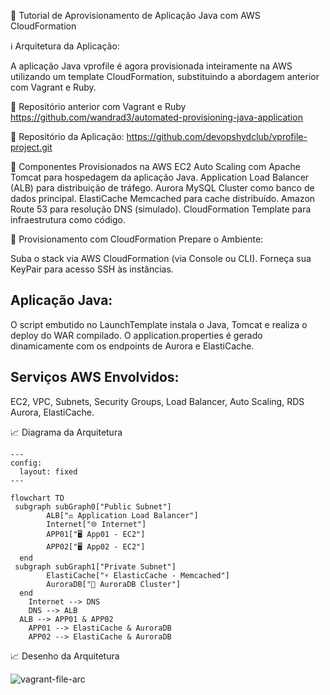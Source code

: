 📘 Tutorial de Aprovisionamento de Aplicação Java com AWS CloudFormation


ℹ️ Arquitetura da Aplicação:

A aplicação Java vprofile é agora provisionada inteiramente na AWS utilizando um template CloudFormation, substituindo a abordagem anterior com Vagrant e Ruby.

🔗 Repositório anterior com Vagrant e Ruby
https://github.com/wandrad3/automated-provisioning-java-application

🔗 Repositório da Aplicação:
https://github.com/devopshydclub/vprofile-project.git

🧩 Componentes Provisionados na AWS
EC2 Auto Scaling com Apache Tomcat para hospedagem da aplicação Java.
Application Load Balancer (ALB) para distribuição de tráfego.
Aurora MySQL Cluster como banco de dados principal.
ElastiCache Memcached para cache distribuído.
Amazon Route 53 para resolução DNS (simulado).
CloudFormation Template para infraestrutura como código.


🚀 Provisionamento com CloudFormation
Prepare o Ambiente:

Suba o stack via AWS CloudFormation (via Console ou CLI). Forneça sua KeyPair para acesso SSH às instâncias.

## Aplicação Java:

O script embutido no LaunchTemplate instala o Java, Tomcat e realiza o deploy do WAR compilado. O application.properties é gerado dinamicamente com os endpoints de Aurora e ElastiCache.

## Serviços AWS Envolvidos:

EC2, VPC, Subnets, Security Groups, Load Balancer, Auto Scaling, RDS Aurora, ElastiCache.

📈 Diagrama da Arquitetura

```mermaid
---
config:
  layout: fixed
---

flowchart TD
 subgraph subGraph0["Public Subnet"]
        ALB["⚖️ Application Load Balancer"]
        Internet["🌐 Internet"]
        APP01["🖥️ App01 - EC2"]
        APP02["🖥️ App02 - EC2"]
  end
 subgraph subGraph1["Private Subnet"]
        ElastiCache["⚡ ElasticCache - Memcached"]
        AuroraDB["💾 AuroraDB Cluster"]
  end
    Internet --> DNS
    DNS --> ALB
  ALB --> APP01 & APP02
    APP01 --> ElastiCache & AuroraDB
    APP02 --> ElastiCache & AuroraDB
```

📈 Desenho da Arquitetura


![vagrant-file-arc](https://github.com/user-attachments/assets/a7ce31e6-3661-4c4a-a01c-acd3cec8f828)

  
